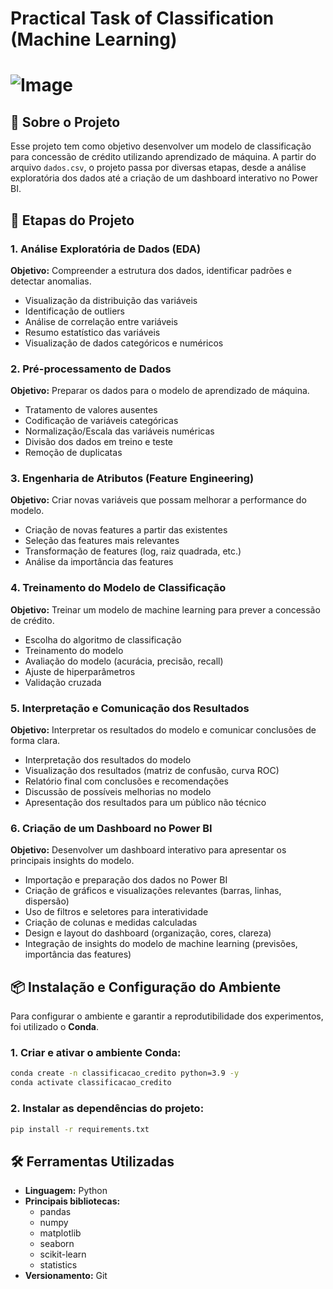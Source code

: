 # Practical Task of Classification (Machine Learning)

# ![Image](https://github.com/user-attachments/assets/fa7f02c2-d5e2-4b25-bb67-bcae1e3be72b)

## 📌 Sobre o Projeto
Esse projeto tem como objetivo desenvolver um modelo de classificação para concessão de crédito utilizando aprendizado de máquina. A partir do arquivo `dados.csv`, o projeto passa por diversas etapas, desde a análise exploratória dos dados até a criação de um dashboard interativo no Power BI.

## 🚀 Etapas do Projeto

### 1. Análise Exploratória de Dados (EDA)
**Objetivo:** Compreender a estrutura dos dados, identificar padrões e detectar anomalias.
- Visualização da distribuição das variáveis 
- Identificação de outliers 
- Análise de correlação entre variáveis 
- Resumo estatístico das variáveis
- Visualização de dados categóricos e numéricos 

### 2. Pré-processamento de Dados
**Objetivo:** Preparar os dados para o modelo de aprendizado de máquina.
- Tratamento de valores ausentes 
- Codificação de variáveis categóricas
- Normalização/Escala das variáveis numéricas
- Divisão dos dados em treino e teste
- Remoção de duplicatas

### 3. Engenharia de Atributos (Feature Engineering)
**Objetivo:** Criar novas variáveis que possam melhorar a performance do modelo.
- Criação de novas features a partir das existentes 
- Seleção das features mais relevantes 
- Transformação de features (log, raiz quadrada, etc.) 
- Análise da importância das features 

### 4. Treinamento do Modelo de Classificação
**Objetivo:** Treinar um modelo de machine learning para prever a concessão de crédito.
- Escolha do algoritmo de classificação 
- Treinamento do modelo 
- Avaliação do modelo (acurácia, precisão, recall) 
- Ajuste de hiperparâmetros
- Validação cruzada 

### 5. Interpretação e Comunicação dos Resultados
**Objetivo:** Interpretar os resultados do modelo e comunicar conclusões de forma clara.
- Interpretação dos resultados do modelo
- Visualização dos resultados (matriz de confusão, curva ROC) 
- Relatório final com conclusões e recomendações 
- Discussão de possíveis melhorias no modelo 
- Apresentação dos resultados para um público não técnico 

### 6. Criação de um Dashboard no Power BI
**Objetivo:** Desenvolver um dashboard interativo para apresentar os principais insights do modelo.
- Importação e preparação dos dados no Power BI 
- Criação de gráficos e visualizações relevantes (barras, linhas, dispersão) 
- Uso de filtros e seletores para interatividade 
- Criação de colunas e medidas calculadas 
- Design e layout do dashboard (organização, cores, clareza) 
- Integração de insights do modelo de machine learning (previsões, importância das features) 

## 📦 Instalação e Configuração do Ambiente
Para configurar o ambiente e garantir a reprodutibilidade dos experimentos, foi utilizado o **Conda**.

### 1. Criar e ativar o ambiente Conda:
```bash
conda create -n classificacao_credito python=3.9 -y
conda activate classificacao_credito
```

### 2. Instalar as dependências do projeto:
```bash
pip install -r requirements.txt
```

## 🛠️ Ferramentas Utilizadas  

- **Linguagem:** Python  
- **Principais bibliotecas:**  
  - pandas  
  - numpy  
  - matplotlib  
  - seaborn  
  - scikit-learn  
  - statistics  
- **Versionamento:** Git 

